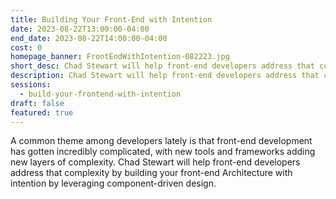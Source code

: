 ```yaml
---
title: Building Your Front-End with Intention
date: 2023-08-22T13:00:00-04:00
end_date: 2023-08-22T14:00:00-04:00
cost: 0
homepage_banner: FrontEndWithIntention-082223.jpg
short_desc: Chad Stewart will help front-end developers address that complexity by building your front-end Architecture with intention by leveraging component-driven design.
description: Chad Stewart will help front-end developers address that complexity by building your front-end Architecture with intention by leveraging component-driven design.
sessions:
  - build-your-frontend-with-intention
draft: false
featured: true
---
```


A common theme among developers lately is that front-end development has gotten incredibly complicated, with new tools and frameworks adding new layers of complexity. Chad Stewart will help front-end developers address that complexity by building your front-end Architecture with intention by leveraging component-driven design.
